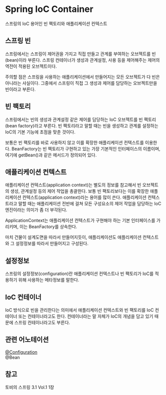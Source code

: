 # Spring IoC Container
스프링의 IoC 용어인 빈 팩토리와 애플리케이션 컨텍스트

## 스프링 빈
스프링에서는 스프링이 제어권을 가지고 직접 만들고 관계를 부여하는 오브젝트를 빈(bean)이라 부른다. 스프링 컨테이너가 생성과 관계설정, 사용 등을 제어해주는 제어의 역전이 적용된 오브젝트이다.  

주의할 점은 스프링을 사용하는 애플리케이션에서 만들어지는 모든 오브젝트가 다 빈은 아니라는 사실이다. 그중에서 스프링이 직접 그 생성과 제어를 담당하는 오브젝트만을 빈이라고 부른다.  

## 빈 팩토리
스프링에서는 빈의 생성과 관계설정 같은 제어를 담당하는 IoC 오브젝트를 빈 팩토리(bean factory)라고 부른다. 빈 팩토리라고 말할 때는 빈을 생성하고 관계를 설정하는 IoC의 기본 기능에 초점을 맞춘 것이다.  

보통은 빈 팩토리를 바로 사용하지 않고 이를 확장한 애플리케이션 컨텍스트를 이용한다. BeanFactory는 빈 팩토리가 구현하고 있는 가장 기본적인 인터페이스의 이름이며, 여기에 getBean()과 같은 메서드가 정의되어 있다.

## 애플리케이션 컨텍스트
애플리케이션 컨텍스트(application context)는 별도의 정보를 참고해서 빈 오브젝트의 생성, 관계설정 등의 제어 작업을 총괄한다. 보통 빈 팩토리보다는 이를 확장한 애플리케이션 컨텍스트(application context)라는 용어를 많이 쓴다. 애플리케이션 컨텍스트라고 말할 때는 애플리케이션 전반에 걸쳐 모든 구성요소의 제어 작업을 담당하는 IoC 엔진이라는 의미가 좀 더 부각된다.  

ApplicationContext는 애플리케이션 컨텍스트가 구현해야 하는 기본 인터페이스를 가리키며, 이는 BeanFactory를 상속한다.  

마치 건물이 설계도면을 따라서 만들어지듯이, 애플리케이션도 애플리케이션 컨텍스트와 그 설정정보를 따라서 만들어지고 구성된다.  

## 설정정보
스프링의 설정정보(configuration)란 애플리케이션 컨텍스트나 빈 팩토리가 IoC를 적용하기 위해 사용하는 메타정보를 말한다. 

## IoC 컨테이너
IoC 방식으로 빈을 관리한다는 의미에서 애플리케이션 컨텍스트와 빈 팩토리를 IoC 컨테이너 또는 컨테이너라고도 한다. 컨테이너라는 말 자체가 IoC의 개념을 담고 있기 때문에 스프링 컨테이너라고도 부른다.  

## 관련 어노테이션
[@Configuration](https://github.com/yoo-jaein/TIL/blob/main/Spring/%40Configuration.md)  
@Bean

## 참고
토비의 스프링 3.1 Vol.1 1장

